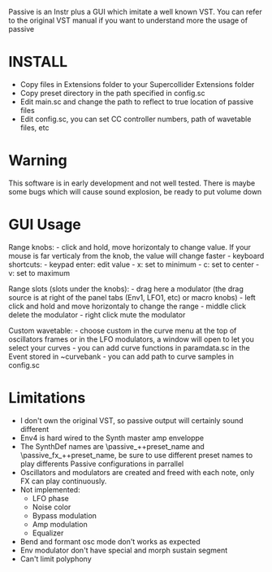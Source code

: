 
Passive is an Instr plus a GUI which imitate a well known VST. 
You can refer to the original VST manual if you want to understand more the usage of passive

INSTALL
=======

- Copy files in Extensions folder to your Supercollider Extensions folder
- Copy preset directory in the path specified in config.sc
- Edit main.sc and change the path to reflect to true location of passive files
- Edit config.sc, you can set CC controller numbers, path of wavetable files, etc

Warning
=======

This software is in early development and not well tested.
There is maybe some bugs which will cause sound explosion, be ready to put volume down

GUI Usage
=========

Range knobs: 
	- click and hold, move horizontaly to change value. If your mouse is far verticaly from the knob, the value will change faster
	- keyboard shortcuts:
		- keypad enter: edit value
		- x: set to minimum
		- c: set to center
		- v: set to maximum

Range slots (slots under the knobs):
	- drag here a modulator (the drag source is at right of the panel tabs (Env1, LFO1, etc) or macro knobs)
	- left click and hold and move horizontaly to change the range
	- middle click delete the modulator
	- right click mute the modulator

Custom wavetable:
	- choose custom in the curve menu at the top of oscillators frames or in the LFO modulators,
	a window will open to let you select your curves
	- you can add curve functions in paramdata.sc in the Event stored in ~curvebank
	- you can add path to curve samples in config.sc

Limitations
===========

- I don't own the original VST, so passive output will certainly sound different
- Env4 is hard wired to the Synth master amp enveloppe
- The SynthDef names are \passive_++preset_name and \passive_fx_++preset_name, be sure to use different preset names to play
	differents Passive configurations in parrallel
- Oscillators and modulators are created and freed with each note, only FX can play continuously.
- Not implemented:
	- LFO phase
	- Noise color
	- Bypass modulation
	- Amp modulation
	- Equalizer
- Bend and formant osc mode don't works as expected
- Env modulator don't have special and morph sustain segment
- Can't limit polyphony
